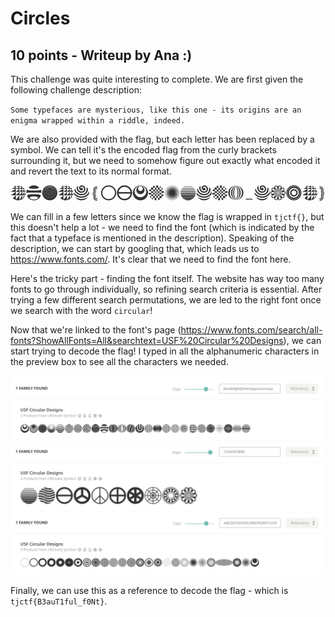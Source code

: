 # Circles
## 10 points - Writeup by Ana :)

This challenge was quite interesting to complete. We are first given the following challenge description:

`Some typefaces are mysterious, like this one - its origins are an enigma wrapped within a riddle, indeed.`

We are also provided with the flag, but each letter has been replaced by a symbol. We can tell it's the encoded flag from the curly brackets surrounding it, but we need to somehow figure out exactly what encoded it and revert the text to its normal format.

![](https://raw.githubusercontent.com/PWN-to-0xE4/Writeups/master/TJCTF%202020/Circles.png)

We can fill in a few letters since we know the flag is wrapped in `tjctf{}`, but this doesn't help a lot - we need to find the font (which is indicated by the fact that a typeface is mentioned in the description). Speaking of the description, we can start by googling that, which leads us to https://www.fonts.com/. It's clear that we need to find the font here.

Here's the tricky part - finding the font itself. The website has way too many fonts to go through individually, so refining search criteria is essential. After trying a few different search permutations, we are led to the right font once we search with the word `circular`!

Now that we're linked to the font's page (https://www.fonts.com/search/all-fonts?ShowAllFonts=All&searchtext=USF%20Circular%20Designs), we can start trying to decode the flag! I typed in all the alphanumeric characters in the preview box to see all the characters we needed.

![](https://raw.githubusercontent.com/PWN-to-0xE4/Writeups/master/TJCTF%202020/circles1.png)
![](https://raw.githubusercontent.com/PWN-to-0xE4/Writeups/master/TJCTF%202020/circles2.png)
![](https://raw.githubusercontent.com/PWN-to-0xE4/Writeups/master/TJCTF%202020/circles3.png)

Finally, we can use this as a reference to decode the flag - which is `tjctf{B3auT1ful_f0Nt}`.
